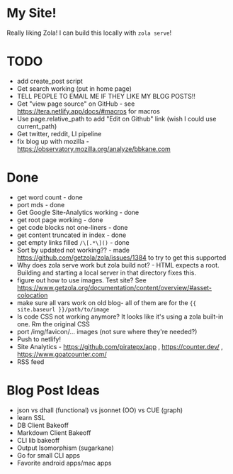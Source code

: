 # My Site!

Really liking Zola! I can build this locally with `zola serve`!

# TODO

- add create_post script
- Get search working (put in home page)
- TELL PEOPLE TO EMAIL ME IF THEY LIKE MY BLOG POSTS!!
- Get "view page source" on GitHub - see https://tera.netlify.app/docs/#macros for macros
- Use page.relative_path to add "Edit on Github" link (wish I could use current_path)
- Get twitter, reddit, LI pipeline
- fix blog up with mozilla - https://observatory.mozilla.org/analyze/bbkane.com

# Done

- get word count - done
- port mds - done
- Get Google Site-Analytics working - done
- get root page working - done
- get code blocks not one-liners - done
- get content truncated in index - done
- get empty links filled `/\[.*\]()` - done
- Sort by updated not working?? - made https://github.com/getzola/zola/issues/1384 to try to get this supported
- Why does zola serve work but zola build not? - HTML expects a root. Building and starting a local server in that directory fixes this.
- figure out how to use images. Test site? See https://www.getzola.org/documentation/content/overview/#asset-colocation
- make sure all vars work on old blog- all of them are for the `{{ site.baseurl }}/path/to/image`
- Is code CSS not working anymore? It looks like it's using a zola built-in one. Rm the original CSS
- port /img/favicon/... images (not sure where they're needed?)
- Push to netlify!
- Site Analytics - https://github.com/piratepx/app , https://counter.dev/ , https://www.goatcounter.com/
- RSS feed

# Blog Post Ideas

- json vs dhall (functional) vs jsonnet (OO) vs CUE (graph)
- learn SSL
- DB Client Bakeoff
- Markdown Client Bakeoff
- CLI lib bakeoff
- Output Isomorphism (sugarkane)
- Go for small CLI apps
- Favorite android apps/mac apps
